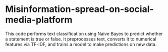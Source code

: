 # Misinformation-spread-on-social-media-platform
This code performs text classification using Naive Bayes to predict whether a statement is true or false. It preprocesses text, converts it to numerical features via TF-IDF, and trains a model to make predictions on new data.
